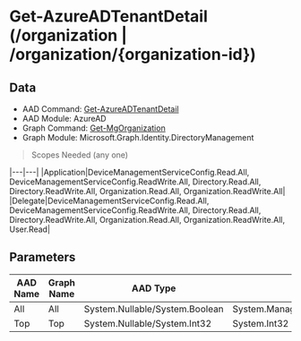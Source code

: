 # Get-AzureADTenantDetail (/organization | /organization/{organization-id})

## Data

+ AAD Command: [Get-AzureADTenantDetail](https://docs.microsoft.com/en-us/powershell/module/AzureAD/Get-AzureADTenantDetail)
+ AAD Module: AzureAD
+ Graph Command: [Get-MgOrganization](https://docs.microsoft.com/en-us/powershell/module/Microsoft.Graph.Identity.DirectoryManagement/Get-MgOrganization)
+ Graph Module: Microsoft.Graph.Identity.DirectoryManagement

> Scopes Needed (any one)

|---|---|
|Application|DeviceManagementServiceConfig.Read.All, DeviceManagementServiceConfig.ReadWrite.All, Directory.Read.All, Directory.ReadWrite.All, Organization.Read.All, Organization.ReadWrite.All|
|Delegate|DeviceManagementServiceConfig.Read.All, DeviceManagementServiceConfig.ReadWrite.All, Directory.Read.All, Directory.ReadWrite.All, Organization.Read.All, Organization.ReadWrite.All, User.Read|

## Parameters

|AAD Name|Graph Name|AAD Type|Graph Type|Infos|
|---|---|---|---|---|
|All|All|System.Nullable/System.Boolean|System.Management.Automation.SwitchParameter||
|Top|Top|System.Nullable/System.Int32|System.Int32||


